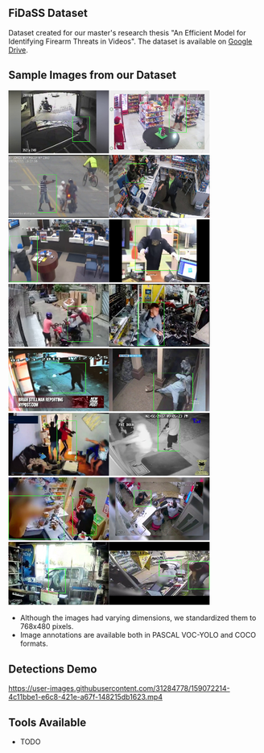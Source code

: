 ## FiDaSS Dataset

Dataset created for our master's research thesis "An Efficient Model for Identifying Firearm Threats in Videos".
The dataset is available on [Google Drive](https://bit.ly/3nLP8YG).

## Sample Images from our Dataset

<img src="/DatasetSamples/sample00.png" width=200><img src="/DatasetSamples/sample01.png" width=200><img src="/DatasetSamples/sample02.png" width=200><img src="/DatasetSamples/sample03.png" width=200><img src="/DatasetSamples/sample04.png" width=200><img src="/DatasetSamples/sample05.png" width=200><img src="/DatasetSamples/sample06.png" width=200><img src="/DatasetSamples/sample07.png" width=200><img src="/DatasetSamples/sample08.png" width=200><img src="/DatasetSamples/sample09.png" width=200><img src="/DatasetSamples/sample10.png" width=200><img src="/DatasetSamples/sample11.png" width=200><img src="/DatasetSamples/sample12.png" width=200><img src="/DatasetSamples/sample13.png" width=200><img src="/DatasetSamples/sample14.png" width=200><img src="/DatasetSamples/sample15.png" width=200>

- Although the images had varying dimensions, we standardized them to 768x480 pixels.
- Image annotations are available both in PASCAL VOC-YOLO and COCO formats.

## Detections Demo

https://user-images.githubusercontent.com/31284778/159072214-4c11bbe1-e6c8-421e-a67f-148215db1623.mp4

## Tools Available

- TODO

